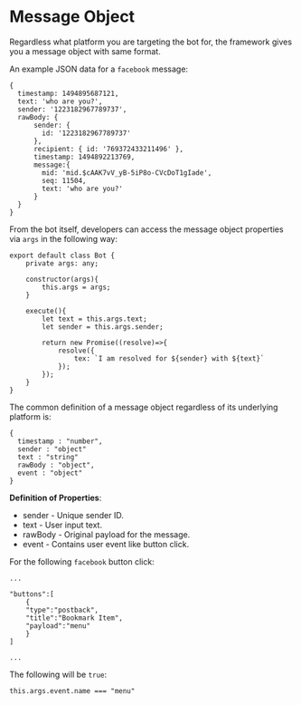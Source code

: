 # Message Object

Regardless what platform you are targeting the bot for, the framework gives you a message object with same format.

An example JSON data for a `facebook` message:

```
{
  timestamp: 1494895687121,
  text: 'who are you?',
  sender: '1223182967789737',
  rawBody: {
      sender: {
        id: '1223182967789737'
      },
      recipient: { id: '769372433211496' },
      timestamp: 1494892213769,
      message:{
        mid: 'mid.$cAAK7vV_yB-5iP8o-CVcDoT1gIade',
        seq: 11504,
        text: 'who are you?'
      }
  }
}

```

From the bot itself, developers can access the message object properties via `args` in the following way:

```
export default class Bot {
    private args: any;

    constructor(args){
        this.args = args;
    }

    execute(){
        let text = this.args.text;
        let sender = this.args.sender;

        return new Promise((resolve)=>{
            resolve({
                tex: `I am resolved for ${sender} with ${text}`   
            });
        });
    }
}
```

The common definition of a message object regardless of its underlying platform is:

```
{
  timestamp : "number",
  sender : "object"
  text : "string"
  rawBody : "object",
  event : "object"
}

```

**Definition of Properties**:

* sender - Unique sender ID.
* text - User input text.
* rawBody - Original payload for the message.
* event - Contains user event like button click.


For the following `facebook` button click:

```
...

"buttons":[
    {
    "type":"postback",
    "title":"Bookmark Item",
    "payload":"menu"
    }
]

...

```

The following will be `true`:

```
this.args.event.name === "menu"

```
  